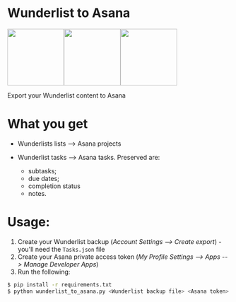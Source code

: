# Wunderlist to Asana
<img src="https://dr0wv9n0kx6h5.cloudfront.net/664cb69d34d0ef040ff8a446e429bce8feb54b41/site/images/logo-big.png" height="128"><img src="http://virtualmarketingpro.com/app/webroot/img/vmp/arrows/Hand%20Drawn%20Arrow%20(37).png" height="128"><img src="https://freeter.io/embedding-web-apps/project-management/asana.png" height="128">

Export your Wunderlist content to Asana

# What you get
- Wunderlists lists --> Asana projects
- Wunderlist tasks --> Asana tasks. Preserved are:

  - subtasks;
  - due dates;
  - completion status
  - notes.

# Usage:
1. Create your Wunderlist backup (*Account Settings --> Create export*) - you'll need the `Tasks.json` file
2. Create your Asana private access token (*My Profile Settings --> Apps --> Manage Developer Apps*)
3. Run the following:
```sh
$ pip install -r requirements.txt
$ python wunderlist_to_asana.py <Wunderlist backup file> <Asana token> <Asana workspace name - must exist already>
```
